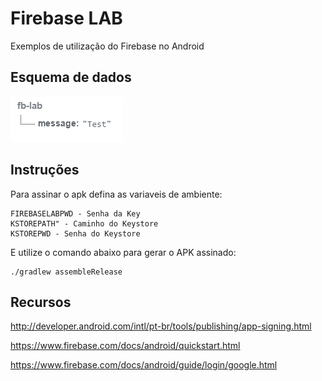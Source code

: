 # Firebase LAB
Exemplos de utilização do Firebase no Android

## Esquema de dados


![Alt text](https://raw.githubusercontent.com/fabianofranca/firebaselab/master/schema.png "Optional title")

## Instruções

Para assinar o apk defina as variaveis de ambiente:
```
FIREBASELABPWD - Senha da Key
KSTOREPATH" - Caminho do Keystore
KSTOREPWD - Senha do Keystore
```

E utilize o comando abaixo para gerar o APK assinado:

```
./gradlew assembleRelease
```

## Recursos

http://developer.android.com/intl/pt-br/tools/publishing/app-signing.html

https://www.firebase.com/docs/android/quickstart.html

https://www.firebase.com/docs/android/guide/login/google.html
